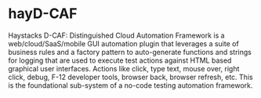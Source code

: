 # hayD-CAF
Haystacks D-CAF: Distinguished Cloud Automation Framework is a web/cloud/SaaS/mobile GUI automation plugin that leverages a suite of business rules and a factory pattern to auto-generate functions and strings for logging that are used to execute test actions against HTML based graphical user interfaces. Actions like click, type text, mouse over, right click, debug, F-12 developer tools, browser back, browser refresh, etc. This is the foundational sub-system of a no-code testing automation framework.